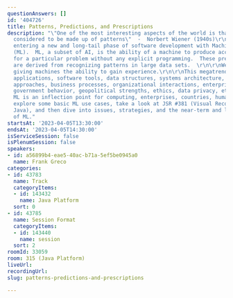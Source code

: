 ```yaml
---
questionAnswers: []
id: '404726'
title: Patterns, Predictions, and Prescriptions
description: "\"One of the most interesting aspects of the world is that it can be
  considered to be made up of patterns\"  -  Norbert Wiener (1940s)\r\n\r\nWe are
  entering a new and long-tail phase of software development with Machine Learning
  (ML).  ML, a subset of AI, is the ability of a machine to produce accurate results
  for a particular problem without any explicit programming.  These predictive results
  are derived from recognizing patterns in large data sets.  \r\n\r\nWe are effectively
  giving machines the ability to gain experience.\r\n\r\nThis megatrend affects our
  applications, software tools, data structures, systems architecture, new hardware
  approaches, business processes, organizational interactions, enterprise strategies,
  government behavior, geopolitical strengths, ethics, data privacy, etc.  In essence,
  ML is an inflection point for computing, enterprises, countries, humanity, and civilization.\r\n\r\nWe’ll
  explore some basic ML use cases, take a look at JSR #381 (Visual Recognition for
  Java), and then dive into issues, strategies, and the near-term and long-term directions
  of ML."
startsAt: '2023-04-05T13:30:00'
endsAt: '2023-04-05T14:30:00'
isServiceSession: false
isPlenumSession: false
speakers:
- id: a56899b4-eae5-40ac-b71a-5ef5be0945a0
  name: Frank Greco
categories:
- id: 43783
  name: Track
  categoryItems:
  - id: 143432
    name: Java Platform
  sort: 0
- id: 43785
  name: Session Format
  categoryItems:
  - id: 143440
    name: session
  sort: 2
roomId: 33059
room: 315 (Java Platform)
liveUrl: 
recordingUrl: 
slug: patterns-predictions-and-prescriptions

---
```

